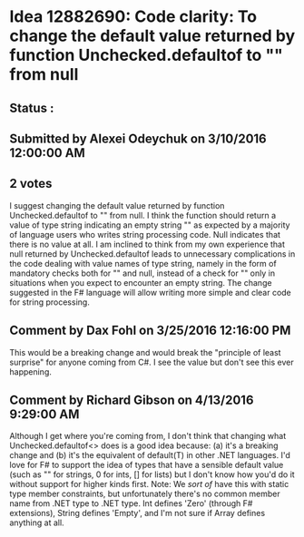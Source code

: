 # Idea 12882690: Code clarity: To change the default value returned by function Unchecked.defaultof<string> to "" from null #

## Status : 

## Submitted by Alexei Odeychuk on 3/10/2016 12:00:00 AM

## 2 votes

I suggest changing the default value returned by function Unchecked.defaultof<string> to "" from null. I think the function should return a value of type string indicating an empty string "" as expected by a majority of language users who writes string processing code.
Null indicates that there is no value at all.
I am inclined to think from my own experience that null returned by Unchecked.defaultof<string> leads to unnecessary complications in the code dealing with value names of type string, namely in the form of mandatory checks both for "" and null, instead of a check for "" only in situations when you expect to encounter an empty string.
The change suggested in the F# language will allow writing more simple and clear code for string processing.


## Comment by Dax Fohl on 3/25/2016 12:16:00 PM

This would be a breaking change and would break the "principle of least surprise" for anyone coming from C#. I see the value but don't see this ever happening.

## Comment by Richard Gibson on 4/13/2016 9:29:00 AM

Although I get where you're coming from, I don't think that changing what Unchecked.defaultof<> does is a good idea because: (a) it's a breaking change and (b) it's the equivalent of default(T) in other .NET languages.
I'd love for F# to support the idea of types that have a sensible default value (such as "" for strings, 0 for ints, [] for lists) but I don't know how you'd do it without support for higher kinds first.
Note: We *sort of* have this with static type member constraints, but unfortunately there's no common member name from .NET type to .NET type. Int defines 'Zero' (through F# extensions), String defines 'Empty', and I'm not sure if Array defines anything at all.
